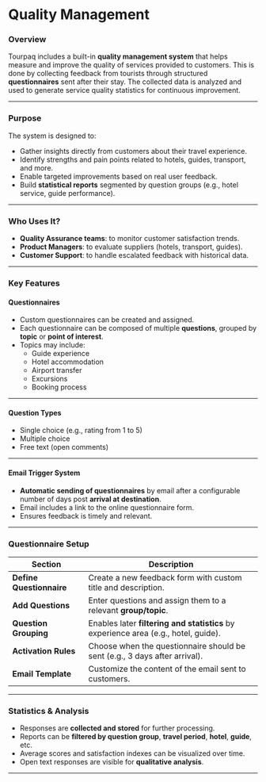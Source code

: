 # Quality Management

### Overview

Tourpaq includes a built-in **quality management system** that helps measure and improve the quality of services provided to customers. This is done by collecting feedback from tourists through structured **questionnaires** sent after their stay. The collected data is analyzed and used to generate service quality statistics for continuous improvement.

***

### Purpose

The system is designed to:

* Gather insights directly from customers about their travel experience.
* Identify strengths and pain points related to hotels, guides, transport, and more.
* Enable targeted improvements based on real user feedback.
* Build **statistical reports** segmented by question groups (e.g., hotel service, guide performance).

***

### Who Uses It?

* **Quality Assurance teams**: to monitor customer satisfaction trends.
* **Product Managers**: to evaluate suppliers (hotels, transport, guides).
* **Customer Support**: to handle escalated feedback with historical data.

***

### Key Features

#### Questionnaires

* Custom questionnaires can be created and assigned.
* Each questionnaire can be composed of multiple **questions**, grouped by **topic** or **point of interest**.
* Topics may include:
  * Guide experience
  * Hotel accommodation
  * Airport transfer
  * Excursions
  * Booking process

***

#### Question Types

* Single choice (e.g., rating from 1 to 5)
* Multiple choice
* Free text (open comments)

***

#### Email Trigger System

* **Automatic sending of questionnaires** by email after a configurable number of days post **arrival at destination**.
* Email includes a link to the online questionnaire form.
* Ensures feedback is timely and relevant.

***

### Questionnaire Setup

| Section                  | Description                                                                         |
| ------------------------ | ----------------------------------------------------------------------------------- |
| **Define Questionnaire** | Create a new feedback form with custom title and description.                       |
| **Add Questions**        | Enter questions and assign them to a relevant **group/topic**.                      |
| **Question Grouping**    | Enables later **filtering and statistics** by experience area (e.g., hotel, guide). |
| **Activation Rules**     | Choose when the questionnaire should be sent (e.g., 3 days after arrival).          |
| **Email Template**       | Customize the content of the email sent to customers.                               |

***

### Statistics & Analysis

* Responses are **collected and stored** for further processing.
* Reports can be **filtered by question group**, **travel period**, **hotel**, **guide**, etc.
* Average scores and satisfaction indexes can be visualized over time.
* Open text responses are visible for **qualitative analysis**.

***

